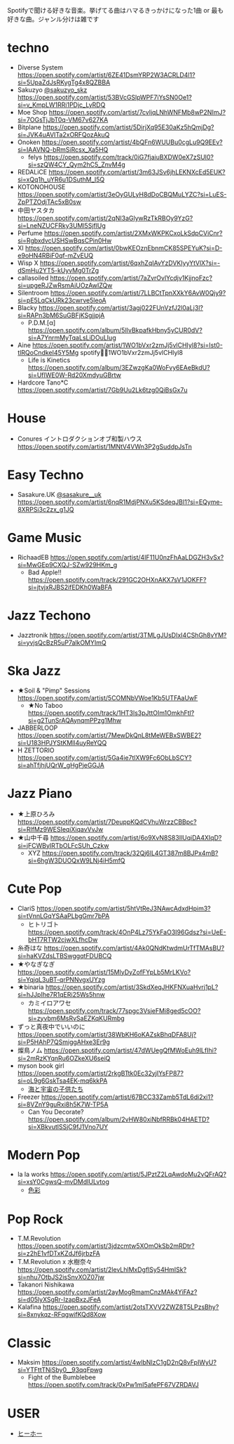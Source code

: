 Spotifyで聞ける好きな音楽。挙げてる曲はハマるきっかけになった1曲 or 最も好きな曲。ジャンル分けは雑です

# techno

- Diverse System https://open.spotify.com/artist/6ZE41DsmYRP2W3ACRLD4l1?si=5UpaZdJsRKygTg4x8QZBBA
- Sakuzyo [@sakuzyo_skz](https://twitter.com/sakuzyo_skz) https://open.spotify.com/artist/53BVcGSlpWPF7iYsSN0Oe1?si=v_KmpLW1RRi1PDjc_LyRDQ
- Moe Shop https://open.spotify.com/artist/7cvljqLNhWNFMb8wP2NImJ?si=7OGsTjJbT0q-VM67v627KA
- Bitplane https://open.spotify.com/artist/5DirjXq95E30aKz5hQmjDg?si=JVK4uAVITa2xORFQozAkuQ
- Onoken https://open.spotify.com/artist/4bQFn6WUUBu0cgLu9Q9EEv?si=IAAVNQ-bRmSiRcsx_Xa5HQ
    - felys https://open.spotify.com/track/0iG7fjaiuBXDW0eX7zSUl0?si=szQW4CY_Qym2hC5_ZnvM4g
- REDALiCE https://open.spotify.com/artist/3m63JSv6jhLEKNXcEd5EUK?si=xQq1h_uYR6u1DSuthM_I5Q
- KOTONOHOUSE https://open.spotify.com/artist/3eOyGULyH8dDoCBQMuLYZC?si=LuES-ZpPTZOdjTAc5xB0sw
- 中田ヤスタカ https://open.spotify.com/artist/2qNI3aGlywRzTkRBOy9YzG?si=LneNZUCFRky3UMl5SjflUg
- Perfume https://open.spotify.com/artist/2XMxWKPKCxoLkSdpCViCnr?si=RgbxdvcUSHSwBqsCPin0Hw
- XI https://open.spotify.com/artist/0bwKEOznEbnmCK85SPEYuK?si=D-e9oHN4RBiF0qf-mZvEUQ
- Wisp X https://open.spotify.com/artist/6qxhZqIAvYzDVKIyyYtVlX?si=-dSmHu2YT5-kUyvMg0TrZg
- callasoiled https://open.spotify.com/artist/7aZvrOvlYcdjv1KjjnoFzc?si=upgeRJZwRsmAiUOzAwIZQw
- Silentroom https://open.spotify.com/artist/7LLBCtTpnXXkY6AvW0Qjy9?si=pE5LqCkURk23cwrve5leoA
- Blacky https://open.spotify.com/artist/3agj022FUnVzfJ2l0aLj3l?si=RAPn3bM6SuGBFjKSgjjpjA
    - P.D.M.\[α\] https://open.spotify.com/album/5IlvBkpafkHbny5yCUR0dV?si=A7YnrmMyTqaLsLiDOuLIug
- Aine https://open.spotify.com/artist/1WO1bVxr2zmJj5vlCHIyl8?si=Ist0-tlRQoCndkeI45Y5Mg spotify:artist:1WO1bVxr2zmJj5vlCHIyl8
    - Life is Kinetics https://open.spotify.com/album/3EZwzgKa0WoFvy6EAeBkdU?si=UfIWE0W-Rd20XmdyuGBrtw
- Hardcore Tano*C https://open.spotify.com/artist/7Gb9Uu2Lk6tzg0QiBsGx7u

# House

- Conures イントロダクションオブ和製ハウス https://open.spotify.com/artist/1MNtV4VWn3P2gSuddpJsTn

# Easy Techno

- Sasakure.UK [@sasakure__uk](https://twitter.com/sasakure__uk) https://open.spotify.com/artist/6nqR1MdjPNXu5KSdeqJBI1?si=EQyme-8XRPSi3c2zx_g1JQ

# Game Music

- RichaadEB https://open.spotify.com/artist/4IF11U0nzFhAaLDGZH3vSx?si=MwGEp9CXQJ-SZw929HKm_g
    - Bad Apple!! https://open.spotify.com/track/291GC2OHXnAKX7sV1JOKFF?si=jtvjxRJBS2ifEDKh0WaBFA

# Jazz Techono

- Jazztronik https://open.spotify.com/artist/3TMLgJUsDIxI4CShGh8vYM?si=yvjsQcBzR5uP7alkOMYImQ

# Ska Jazz

- ★Soil & "Pimp" Sessions https://open.spotify.com/artist/5COMNbVWoe1Kb5UTFAaUwF
    - ★No Taboo https://open.spotify.com/track/1HT3ls3pJttOIm1OmkhFtl?si=g2TunSrAQAynqmPPzg1Mhw
- JABBERLOOP https://open.spotify.com/artist/7MewDkQnL8tMeWEBxSWBE2?si=U183HPJYStKMll4uyReYQQ
- H ZETTORIO https://open.spotify.com/artist/5Ga4ie7tlXW9Fc6ObLbSCY?si=ahTfjhjUQrW_gHgPjeGGJA

# Jazz Piano

- ★上原ひろみ https://open.spotify.com/artist/7DeuppKQdCVhuWrzzCBBpc?si=RlfMz9WESIeqiXiqavVvJw
- ★山中千尋 https://open.spotify.com/artist/6o9XvN8S83IlUqiDA4XIqD?si=jFCWByIRTbOLFcSUh_Czkw
    - XYZ https://open.spotify.com/track/32Qj6lL4GT387m8BJPx4mB?si=6hgW3DUOQxW9LNj4iH5mfQ

# Cute Pop

- ClariS https://open.spotify.com/artist/5htVtReJ3NAwcAdxdHpim3?si=tVnnLGqYSAaPLbgGmr7bPA
    - ヒトリゴト https://open.spotify.com/track/4OnP4Lz75YkFaO3I96Gdsz?si=UeE-bHT7RTW2cjwXLfhcDw
- 糸奇はな https://open.spotify.com/artist/4Ak0QNdKtwdmUrTfTMAsBU?si=haKVZdsLTBSwggqtFDUBCQ
- ★やなぎなぎ https://open.spotify.com/artist/15MlyDyZofFYpLb5MrLKVo?si=YqjqL3uBT-qrPNNvgxUYzg
- ★binaria https://open.spotify.com/artist/3SkdXeqJHKFNXuaHvrj1pL?si=hJJpIhe7R1qERi25Ws5hnw
    - カミイロアワセ https://open.spotify.com/track/77spgc3VsjeFMi8ged5cOO?si=zyvbm6MsRvSaEZKqKURmbg
- ずっと真夜中でいいのに https://open.spotify.com/artist/38WbKH6oKAZskBhqDFA8Uj?si=P5HAhP7QSmiggAHxe3Er9g
- 燦鳥ノム https://open.spotify.com/artist/47dWUegQfMWoEuh9lLfIhi?si=2mRzKYqnRu6OZkeXU6seiQ
- myson book girl https://open.spotify.com/artist/2rkgBTtk0Ec32yjIYsFP87?si=oL9g6GskTsa4EK-mq6kkPA
  - [海と宇宙の子供たち](https://open.spotify.com/album/1tbAs2zSXk2NcQvBTkAvo8?si=5qRGaM2cTXa_QY9zztgrRA)
- Freezer https://open.spotify.com/artist/67BCC33Zamb5TdL6di2xi1?si=8VZnY9guRxi8h5K7W-TP5A
  - Can You Decorate?  https://open.spotify.com/album/2vHW80xiNbfRRBk04HAETD?si=XBkvutlSSjC9fJ1Vno7UY

# Modern Pop

- la la works https://open.spotify.com/artist/5JPztZ2LqAwdoMu2vQFrAQ?si=xsY0CgwsQ-mvDMdIULvtog
  - [色彩](https://open.spotify.com/track/3soZEQKCYsFcr1w2A4nP0r)

# Pop Rock

- T.M.Revolution https://open.spotify.com/artist/3jdzcmtw5XOmOkSb2mRDtr?si=z2hE1vfDTxKZdJf6jrbzFA
- T.M.Revolution x 水樹奈々 https://open.spotify.com/artist/2levLhlMxDgflSy54HmISk?si=nhu7OtbJS2isSnvXOZ07jw
- Takanori Nishikawa https://open.spotify.com/artist/2ayMogRmamCnzMAk4YiFAz?si=d05lyXSgRr-IzapBxzJFeA
- Kalafina https://open.spotify.com/artist/2otsTXVV2ZWZ8T5LPzsBhy?si=8xnykqz-RFqgwifKQd8Xow

# Classic

- Maksim https://open.spotify.com/artist/4wlbNIzC1gD2nQ8vFpIWyU?si=YTFttTNiSby0__93qqFpwg
    - Fight of the Bumblebee https://open.spotify.com/track/0xPw1mI5afePF67VZRDAVJ

# USER

- [ヒーホー](https://open.spotify.com/user/j5u8csody72lmtsl2j3o3g1fs?si=ry6tsFMXTuqzp7kL0GqJlQ)
